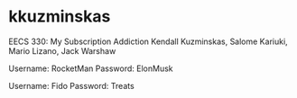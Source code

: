 # kkuzminskas
EECS 330: My Subscription Addiction
Kendall Kuzminskas, Salome Kariuki, Mario Lizano, Jack Warshaw

Username: RocketMan
Password: ElonMusk

Username: Fido
Password: Treats
